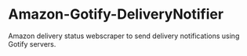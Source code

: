 # Amazon-Gotify-DeliveryNotifier
Amazon delivery status webscraper to send delivery notifications using Gotify servers.
